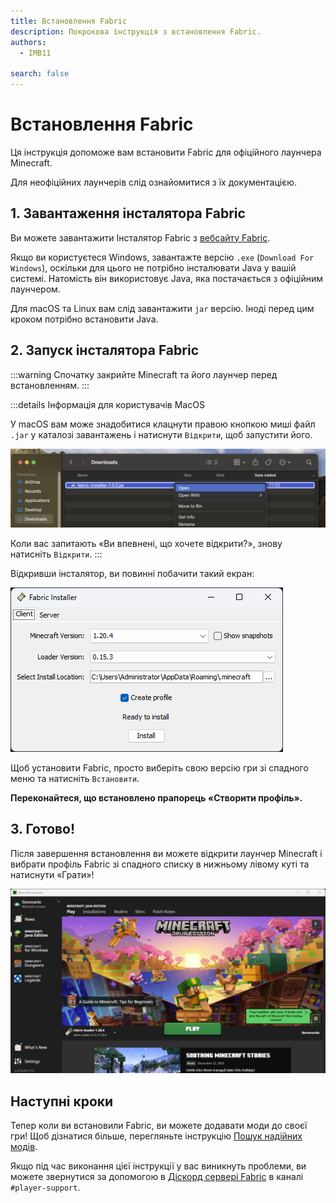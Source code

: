```yaml
---
title: Встановлення Fabric
description: Покрокова інструкція з встановлення Fabric.
authors:
  - IMB11

search: false
---
```


# Встановлення Fabric

Ця інструкція допоможе вам встановити Fabric для офіційного лаунчера Minecraft.

Для неофіційних лаунчерів слід ознайомитися з їх документацією.

## 1. Завантаження інсталятора Fabric

Ви можете завантажити Інсталятор Fabric з [вебсайту Fabric](https://fabricmc.net/use/).

Якщо ви користуєтеся Windows, завантажте версію `.exe` (`Download For Windows`), оскільки для цього не потрібно інсталювати Java у вашій системі. Натомість він використовує Java, яка постачається з офіційним лаунчером.

Для macOS та Linux вам слід завантажити `jar` версію. Іноді перед цим кроком потрібно встановити Java.

## 2. Запуск інсталятора Fabric

:::warning
Спочатку закрийте Minecraft та його лаунчер перед встановленням.
:::

:::details Інформація для користувачів MacOS

У macOS вам може знадобитися клацнути правою кнопкою миші файл `.jar` у каталозі завантажень і натиснути `Відкрити`, щоб запустити його.

![Інсталятор Fabric із виділеним пунктом «Встановити»](/assets/players/installing-fabric/macos-downloads.png)

Коли вас запитають «Ви впевнені, що хочете відкрити?», знову натисніть `Відкрити`.
:::

Відкривши інсталятор, ви повинні побачити такий екран:

![Інсталятор Fabric із виділеним пунктом «Встановити»](/assets/players/installing-fabric/installer-screen.png)

Щоб установити Fabric, просто виберіть свою версію гри зі спадного меню та натисніть `Встановити`.

**Переконайтеся, що встановлено прапорець «Створити профіль».**

## 3. Готово!

Після завершення встановлення ви можете відкрити лаунчер Minecraft і вибрати профіль Fabric зі спадного списку в нижньому лівому куті та натиснути «Грати»!

![Лаунчер Minecraft з вибраним профілем Fabric](/assets/players/installing-fabric/launcher-screen.png)

## Наступні кроки

Тепер коли ви встановили Fabric, ви можете додавати моди до своєї гри! Щоб дізнатися більше, перегляньте інструкцію [Пошук надійних модів](./finding-mods).

Якщо під час виконання цієї інструкції у вас виникнуть проблеми, ви можете звернутися за допомогою в [Діскорд сервері Fabric](https://discord.gg/v6v4pMv) в каналі `#player-support`.
